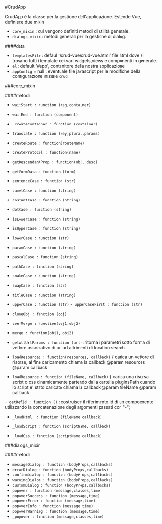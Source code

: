 #CrudApp

CrudApp è la classe per la gestione dell'applicazione. Estende Vue, definisce due mixin
- `core_mixin` : qui vengono definiti metodi di utilità generale.
- `dialogs_mixin` : metodi generali per la gestione di dialog.


####data

- `templatesFile` : defaul '/crud-vue/crud-vue.html' file html dove si trovano tutti i template dei vari
widgets,views e componenti in generale. 
- `el` : default '#app', contenitore della nostra applicazione
- `appConfig` = null  : eventuale file javascript per le modifiche della configurazione iniziale `crud`


###core_mixin

####metodi

- `waitStart : function (msg,container)`
- `waitEnd : function (component)`
- `_createContainer : function (container)`
- `translate : function (key,plural,params)`
- `createRoute : function(routeName)` 
- `createProtocol : function(name)` 
- `getDescendantProp : function(obj, desc)` 
- `getFormData : function (form)` 
- `sentenceCase : function (str)`
- `camelCase : function (string)`
- `costantCase : function (string)` 
- `dotCase : function (string)` 
- `isLowerCase : function (string)`
- `isUpperCase : function (string)` 
- `lowerCase : function (str)` 
- `paramCase : function (string)` 
- `pascalCase : function (string)` 
- `pathCase : function (string)` 
- `snakeCase : function (string)` 
- `swapCase : function (str)` 
- `titleCase : function (string)` 
- `upperCase : function (str)` 
-` upperCaseFirst : function (str)`
- `cloneObj : function (obj)` 
- `confMerge : function(obj1,obj2)` 
- `merge : function(obj1, obj2)` 
- `getAllUrlParams : function (url)` :ritorna i parametri sotto forma di vettore associativo di un 
url altrimenti di location.search.
              
  

- `loadResources : function(resources, callback)` {
carica un vettore di risorse, al fine caricamento chiama la callback
 @param resources
@param callback

          
- `loadResource : function (fileName, callback)` {
carica una risorsa script o css dinamicamente partendo dalla cartella
pluginsPath quando lo script e' stato caricato chiama la callback
 @param fileName
@param callback

-` getRefId : function ()` : costruisce il riferimento id di un compoenente utilizzando la concatenazione
          degli argomenti passati con "-"; 
- `_loadHtml  : function (fileName,callback)` 
             
- `_loadScript : function (scriptName, callback) `
  
- `_loadCss : function (scriptName,callback)` 


###dialogs_mixin

####metodi

- `messageDialog : function (bodyProps,callbacks)`
- `errorDialog : function (bodyProps,callbacks)`
- `confirmDialog : function (bodyProps,callbacks)`
- `warningDialog : function (bodyProps,callbacks)`
- `customDialog : function (bodyProps,callbacks)`
- `popover : function (message,classes,time)`
- `popoverSuccess : function (message,time)`
- `popoverError : function (message,time)`
- `popoverInfo : function (message,time)`
- `popoverWarning : function (message,time)`
- `_popover : function (message,classes,time)`
